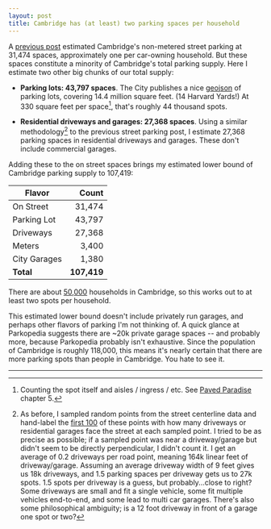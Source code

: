 ```yaml
---
layout: post
title: Cambridge has (at least) two parking spaces per household
---
```


A [previous post](https://evanfields.net/Cambridge-Street-Parking/) estimated Cambridge's non-metered street parking at 31,474 spaces, approximately one per car-owning household. But these spaces constitute a minority of Cambridge's total parking supply. Here I estimate two other big chunks of our total supply:

* **Parking lots: 43,797 spaces**. The City publishes a nice [geojson](https://github.com/cambridgegis/cambridgegis_data/blob/main/Basemap/Parking_Lots/BASEMAP_ParkingLots.geojson) of parking lots, covering 14.4 million square feet. (14 Harvard Yards!) At 330 square feet per space[^1], that's roughly 44 thousand spots.

* **Residential driveways and garages: 27,368 spaces**. Using a similar methodology[^2] to the previous street parking post, I estimate 27,368 parking spaces in residential driveways and garages. These don't include commercial garages.

Adding these to the on street spaces brings my estimated lower bound of Cambridge parking supply to 107,419:


| Flavor       | Count  |
|--------------|-------:|
| On Street    | 31,474 |
| Parking Lot  | 43,797 |
| Driveways    | 27,368 |
| Meters       | 3,400  |
| City Garages | 1,380  |
| **Total**    | **107,419** |

There are about [50,000](https://www.census.gov/quickfacts/fact/table/cambridgecitymassachusetts/PST045222) households in Cambridge, so this works out to at least two spots per household.

This estimated lower bound doesn't include privately run garages, and perhaps other flavors of parking I'm not thinking of. A quick glance at Parkopedia suggests there are ~20k private garage spaces -- and probably more, because Parkopedia probably isn't exhaustive. Since the population of Cambridge is roughly 118,000, this means it's nearly certain that there are more parking spots than people in Cambridge. You hate to see it.

----

[^1]: Counting the spot itself and aisles / ingress / etc. See [Paved Paradise](https://www.goodreads.com/en/book/show/63329951) chapter 5.
[^2]: As before, I sampled random points from the street centerline data and hand-label the [first 100](https://docs.google.com/spreadsheets/d/1RfaNiy9ffQXxVF3iaUqUZ_rKnj8DcR9nGHgFtD1n24c/edit#gid=1999403840) of these points with how many driveways or residential garages face the street at each sampled point. I tried to be as precise as possible; if a sampled point was near a driveway/garage but didn't seem to be directly perpendicular, I didn't count it. I get an average of 0.2 driveways per road point, meaning 164k linear feet of driveway/garage. Assuming an average driveway width of 9 feet gives us 18k driveways, and 1.5 parking spaces per driveway gets us to 27k spots. 1.5 spots per driveway is a guess, but probably...close to right? Some driveways are small and fit a single vehicle, some fit multiple vehicles end-to-end, and some lead to multi car garages. There's also some philosophical ambiguity; is a 12 foot driveway in front of a garage one spot or two?
